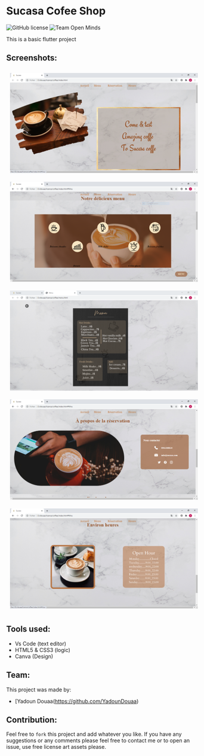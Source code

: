 # Sucasa Cofee Shop 

![GitHub license](https://img.shields.io/github/license/open-minds/Train_Track_Repair_GGJ2020.svg)
![Team Open Minds](https://img.shields.io/badge/Members%20of-Team%20Open%20Minds-blue.svg?color=0099CC)

This is a basic flutter project 

## Screenshots:

<img src="Screen\home.PNG" style="margin: 10px">
<img src="Screen\MN.PNG" style="margin: 10px">
<img src="Screen\Capture.PNG" style="margin: 10px">
<img src="Screen\booking.PNG" style="margin: 10px">
<img src="Screen\Hour.PNG" style="margin: 10px">


## Tools used:
* Vs Code (text editor)
* HTML5 & CSS3 (logic)
* Canva (Design)

## Team:
This project was made by: 
* [Yadoun Douaa(https://github.com/YadounDouaa)


## Contribution:
Feel free to `fork` this project and add whatever you like. If you have any suggestions or any comments please feel free to contact me or to open an issue, use free license art assets please.